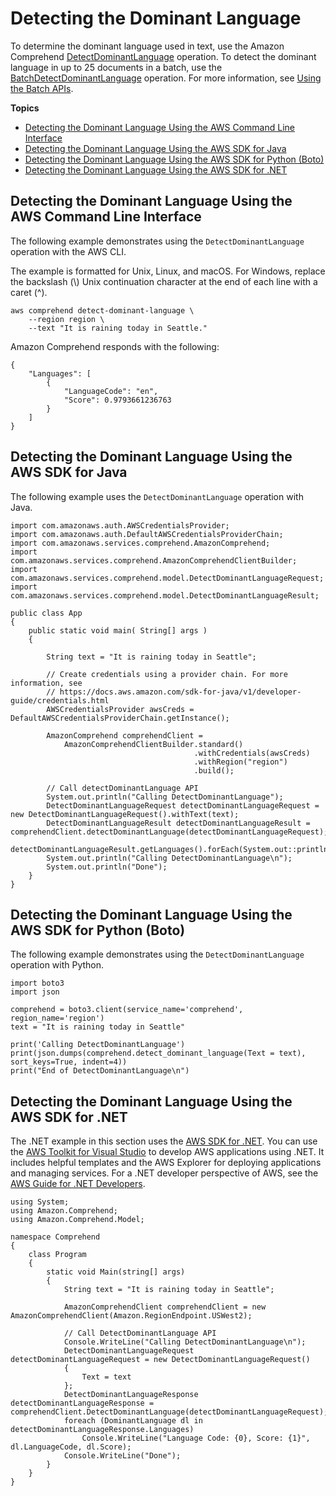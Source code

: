 # Detecting the Dominant Language<a name="get-started-api-dominant-language"></a>

To determine the dominant language used in text, use the Amazon Comprehend [DetectDominantLanguage](API_DetectDominantLanguage.md) operation\. To detect the dominant language in up to 25 documents in a batch, use the [BatchDetectDominantLanguage](API_BatchDetectDominantLanguage.md) operation\. For more information, see [Using the Batch APIs](get-started-batch.md)\.

**Topics**
+ [Detecting the Dominant Language Using the AWS Command Line Interface](#get-started-api-dominant-language-cli)
+ [Detecting the Dominant Language Using the AWS SDK for Java](#get-started-api-dominant-language-java)
+ [Detecting the Dominant Language Using the AWS SDK for Python \(Boto\)](#get-started-api-dominant-language-python)
+ [Detecting the Dominant Language Using the AWS SDK for \.NET](#get-started-api-dominant-language-c-sharp)

## Detecting the Dominant Language Using the AWS Command Line Interface<a name="get-started-api-dominant-language-cli"></a>

The following example demonstrates using the `DetectDominantLanguage` operation with the AWS CLI\.

The example is formatted for Unix, Linux, and macOS\. For Windows, replace the backslash \(\\\) Unix continuation character at the end of each line with a caret \(^\)\.

```
aws comprehend detect-dominant-language \
    --region region \
    --text "It is raining today in Seattle."
```

Amazon Comprehend responds with the following:

```
{
    "Languages": [
        {
            "LanguageCode": "en",
            "Score": 0.9793661236763
        }
    ]
}
```

## Detecting the Dominant Language Using the AWS SDK for Java<a name="get-started-api-dominant-language-java"></a>

The following example uses the `DetectDominantLanguage` operation with Java\.

```
import com.amazonaws.auth.AWSCredentialsProvider;
import com.amazonaws.auth.DefaultAWSCredentialsProviderChain;
import com.amazonaws.services.comprehend.AmazonComprehend;
import com.amazonaws.services.comprehend.AmazonComprehendClientBuilder;
import com.amazonaws.services.comprehend.model.DetectDominantLanguageRequest;
import com.amazonaws.services.comprehend.model.DetectDominantLanguageResult;

public class App 
{
    public static void main( String[] args )
    {

        String text = "It is raining today in Seattle";
        
        // Create credentials using a provider chain. For more information, see
        // https://docs.aws.amazon.com/sdk-for-java/v1/developer-guide/credentials.html
        AWSCredentialsProvider awsCreds = DefaultAWSCredentialsProviderChain.getInstance();
 
        AmazonComprehend comprehendClient =
            AmazonComprehendClientBuilder.standard()
                                         .withCredentials(awsCreds)
                                         .withRegion("region")
                                         .build();
                                         
        // Call detectDominantLanguage API
        System.out.println("Calling DetectDominantLanguage");
        DetectDominantLanguageRequest detectDominantLanguageRequest = new DetectDominantLanguageRequest().withText(text);
        DetectDominantLanguageResult detectDominantLanguageResult = comprehendClient.detectDominantLanguage(detectDominantLanguageRequest);
        detectDominantLanguageResult.getLanguages().forEach(System.out::println);
        System.out.println("Calling DetectDominantLanguage\n");
        System.out.println("Done");
    }
}
```

## Detecting the Dominant Language Using the AWS SDK for Python \(Boto\)<a name="get-started-api-dominant-language-python"></a>

The following example demonstrates using the `DetectDominantLanguage` operation with Python\.

```
import boto3
import json

comprehend = boto3.client(service_name='comprehend', region_name='region')
text = "It is raining today in Seattle"

print('Calling DetectDominantLanguage')
print(json.dumps(comprehend.detect_dominant_language(Text = text), sort_keys=True, indent=4))
print("End of DetectDominantLanguage\n")
```

## Detecting the Dominant Language Using the AWS SDK for \.NET<a name="get-started-api-dominant-language-c-sharp"></a>

The \.NET example in this section uses the [AWS SDK for \.NET](https://docs.aws.amazon.com/sdk-for-net/latest/developer-guide/welcome.html)\. You can use the [AWS Toolkit for Visual Studio](https://docs.aws.amazon.com/AWSToolkitVS/latest/UserGuide/welcome.html) to develop AWS applications using \.NET\. It includes helpful templates and the AWS Explorer for deploying applications and managing services\. For a \.NET developer perspective of AWS, see the [AWS Guide for \.NET Developers](https://docs.aws.amazon.com/sdk-for-net/latest/developer-guide/welcome.html)\. 

```
using System;
using Amazon.Comprehend;
using Amazon.Comprehend.Model;

namespace Comprehend
{
    class Program
    {
        static void Main(string[] args)
        {
            String text = "It is raining today in Seattle";

            AmazonComprehendClient comprehendClient = new AmazonComprehendClient(Amazon.RegionEndpoint.USWest2);

            // Call DetectDominantLanguage API
            Console.WriteLine("Calling DetectDominantLanguage\n");
            DetectDominantLanguageRequest detectDominantLanguageRequest = new DetectDominantLanguageRequest()
            {
                Text = text
            };
            DetectDominantLanguageResponse detectDominantLanguageResponse = comprehendClient.DetectDominantLanguage(detectDominantLanguageRequest);
            foreach (DominantLanguage dl in detectDominantLanguageResponse.Languages)
                Console.WriteLine("Language Code: {0}, Score: {1}", dl.LanguageCode, dl.Score);
            Console.WriteLine("Done");
        }
    }
}
```